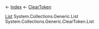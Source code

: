 ← [Index](Api-Index) ← [ClearToken<T>](System.Collections.Generic.ClearToken`1)

[List<T>](System.Collections.Generic.List`1) System.Collections.Generic.List<T> System.Collections.Generic.ClearToken<T>.List